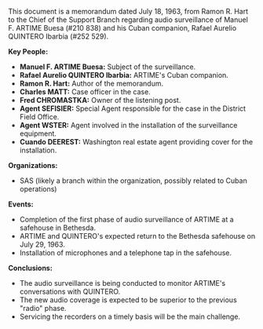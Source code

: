 This document is a memorandum dated July 18, 1963, from Ramon R. Hart to the Chief of the Support Branch regarding audio surveillance of Manuel F. ARTIME Buesa (#210 838) and his Cuban companion, Rafael Aurelio QUINTERO Ibarbia (#252 529).

**Key People:**

*   **Manuel F. ARTIME Buesa:** Subject of the surveillance.
*   **Rafael Aurelio QUINTERO Ibarbia:** ARTIME's Cuban companion.
*   **Ramon R. Hart:** Author of the memorandum.
*   **Charles MATT:** Case officer in the case.
*   **Fred CHROMASTKA:** Owner of the listening post.
*   **Agent SEFISIER:** Special Agent responsible for the case in the District Field Office.
*   **Agent WSTER:** Agent involved in the installation of the surveillance equipment.
*   **Cuando DEEREST:** Washington real estate agent providing cover for the installation.

**Organizations:**

*   SAS (likely a branch within the organization, possibly related to Cuban operations)

**Events:**

*   Completion of the first phase of audio surveillance of ARTIME at a safehouse in Bethesda.
*   ARTIME and QUINTERO's expected return to the Bethesda safehouse on July 29, 1963.
*   Installation of microphones and a telephone tap in the safehouse.

**Conclusions:**

*   The audio surveillance is being conducted to monitor ARTIME's conversations with QUINTERO.
*   The new audio coverage is expected to be superior to the previous "radio" phase.
*   Servicing the recorders on a timely basis will be the main challenge.
